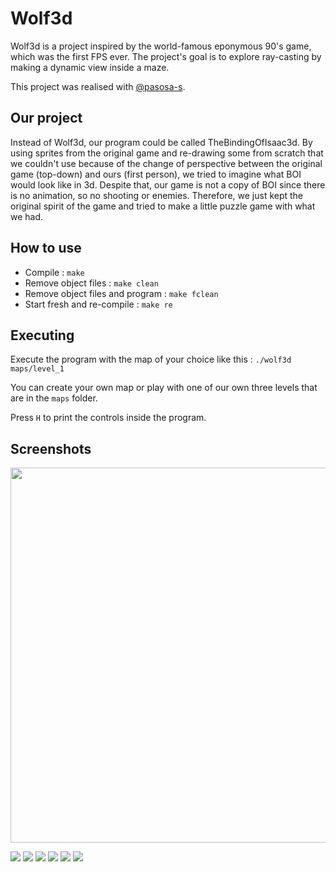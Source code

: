 # Wolf3d

Wolf3d is a project inspired by the world-famous eponymous 90's game, which was the first FPS ever. The project's goal is to explore ray-casting by making a dynamic view inside a maze.

This project was realised with [@pasosa-s](https://github.com/pasosa-s).

## Our project

Instead of Wolf3d, our program could be called TheBindingOfIsaac3d. By using sprites from the original game and re-drawing some from scratch that we couldn't use because of the change of perspective between the original game (top-down) and ours (first person), we tried to imagine what BOI would look like in 3d. Despite that, our game is not a copy of BOI since there is no animation, so no shooting or enemies. Therefore, we just kept the original spirit of the game and tried to make a little puzzle game with what we had.

## How to use

- Compile : `make`
- Remove object files : `make clean`
- Remove object files and program : `make fclean`
- Start fresh and re-compile : `make re`

## Executing

Execute the program with the map of your choice like this : `./wolf3d maps/level_1`

You can create your own map or play with one of our own three levels that are in the `maps` folder.

Press `H` to print the controls inside the program.

## Screenshots

<p align="center">
  <img width="800" height="600" src="Screenshots/fractol.gif">
</p>

![](Screenshots/fractol1.png)
![](Screenshots/fractol2.png)
![](Screenshots/fractol3.png)
![](Screenshots/fractol4.png)
![](Screenshots/fractol5.png)
![](Screenshots/fractol6.png)
